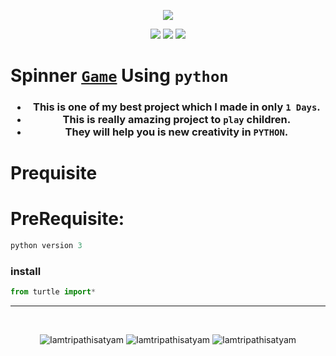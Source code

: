 <p align = "center">
  <img  src="https://thoughtsonprogramming.files.wordpress.com/2018/11/spinner.gif">
</p>  

<p align = "center">
<img src="https://forthebadge.com/images/badges/for-you.svg" /> 
<img src="https://forthebadge.com/images/badges/made-with-python.svg" />
<img src="https://forthebadge.com/images/badges/built-by-developers.svg" />
</p>

# <h1>Spinner <a href="https://github.com/ianujvarshney/Spinner-Game-in-python">**`Game`**</a> Using **`python`** </h1>

<h3 align="center">
  
-  This is one of my best project which I made in only `1 Days`.
-  This is really amazing project to `play` children.
-  They will help you is new creativity in `PYTHON`.

</h3>  

<h1>Prequisite</h1>

# PreRequisite:

```python
python version 3

```
<h3>install</h3>

```python
from turtle import*
```

----
<br/>
<p align="center">
<img src="https://badges.pufler.dev/visits/Iamtripathisatyam/Covid_Cases_Notifier?style=for-the-badge&logo=github&logoColor=yellow" alt=Iamtripathisatyam />
<img src="https://badges.pufler.dev/updated/Iamtripathisatyam/Covid_Cases_Notifier?style=for-the-badge&logo=github&logoColor=yellow" alt=Iamtripathisatyam />
<img src="https://badges.pufler.dev/created/Iamtripathisatyam/Covid_Cases_Notifier?style=for-the-badge&logo=github&logoColor=yellow" alt=Iamtripathisatyam />
</p>



